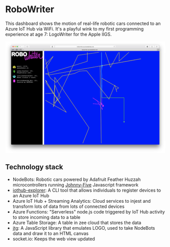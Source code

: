 # RoboWriter

This dashboard shows the motion of real-life robotic cars connected to an Azure IoT Hub via WiFi. It's a playful wink to my first programming experience at age 7: LogoWriter for the Apple IIGS.

![RoboWriter](screenshot.png)

## Technology stack
 - NodeBots: Robotic cars powered by Adafruit Feather Huzzah microcontrollers running [Johnny-Five](https://github.com/rwaldron/johnny-five) Javascript framework
 - [iothub-explorer](https://www.adafruit.com/products/3032): A CLI tool that allows individuals to register devices to an Azure IoT Hub
 - Azure IoT Hub + Streaming Analytics: Cloud services to injest and transform lots of data from lots of connected devices
 - Azure Functions: "Serverless" node.js code triggered by IoT Hub activity to store incoming data to a table
 - Azure Table Storage: A table in zee cloud that stores the data
 - [jtg](https://github.com/greim/jtg): A JavaScript library that emulates LOGO, used to take NodeBots data and draw it to an HTML canvas
 - socket.io: Keeps the web view updated
